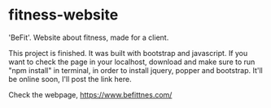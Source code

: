 # fitness-website
'BeFit'. Website about fitness, made for a client.

This project is finished. It was built with bootstrap and javascript.
If you want to check the page in your localhost, download and make sure to run "npm install" in terminal, in order to install jquery, popper and bootstrap.
It'll be online soon, I'll post the link here.

Check the webpage, https://www.befittnes.com/
